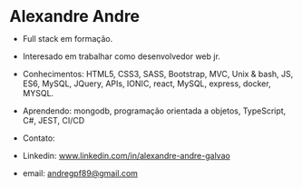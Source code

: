 <h1 style="margin: 0">Alexandre Andre</h1>

- Full stack em formação.
- Interesado em trabalhar como desenvolvedor web jr.

- Conhecimentos:
HTML5, CSS3, SASS, Bootstrap, MVC, Unix & bash,
JS, ES6, MySQL, JQuery, APIs, IONIC, react, MySQL, express, docker, MYSQL.

- Aprendendo:
mongodb, programação orientada a objetos, TypeScript, C#, JEST, CI/CD

- Contato:
- Linkedin: www.linkedin.com/in/alexandre-andre-galvao
- email: andregpf89@gmail.com

<!---
alexandre-andre/alexandre-andre is a ✨ special ✨ repository because its `README.md` (this file) appears on your GitHub profile.
You can click the Preview link to take a look at your changes.
--->
